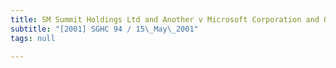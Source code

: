 ```yaml
---
title: SM Summit Holdings Ltd and Another v Microsoft Corporation and Others
subtitle: "[2001] SGHC 94 / 15\_May\_2001"
tags: null

---
```


